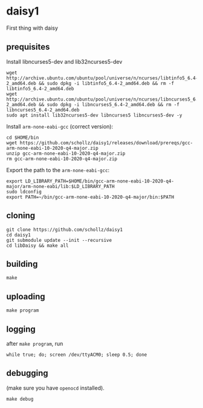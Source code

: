# daisy1
First thing with daisy

## prequisites

Install libncurses5-dev and lib32ncurses5-dev

```
wget http://archive.ubuntu.com/ubuntu/pool/universe/n/ncurses/libtinfo5_6.4-2_amd64.deb && sudo dpkg -i libtinfo5_6.4-2_amd64.deb && rm -f libtinfo5_6.4-2_amd64.deb
wget http://archive.ubuntu.com/ubuntu/pool/universe/n/ncurses/libncurses5_6.4-2_amd64.deb && sudo dpkg -i libncurses5_6.4-2_amd64.deb && rm -f libncurses5_6.4-2_amd64.deb
sudo apt install lib32ncurses5-dev libncurses5 libncurses5-dev -y 
```

Install `arm-none-eabi-gcc` (correct version):

```
cd $HOME/bin
wget https://github.com/schollz/daisy1/releases/download/prereqs/gcc-arm-none-eabi-10-2020-q4-major.zip
unzip gcc-arm-none-eabi-10-2020-q4-major.zip
rm gcc-arm-none-eabi-10-2020-q4-major.zip
```

Export the path to the `arm-none-eabi-gcc`:

```
export LD_LIBRARY_PATH=$HOME/bin/gcc-arm-none-eabi-10-2020-q4-major/arm-none-eabi/lib:$LD_LIBRARY_PATH
sudo ldconfig
export PATH=~/bin/gcc-arm-none-eabi-10-2020-q4-major/bin:$PATH
```

## cloning

```
git clone https://github.com/schollz/daisy1
cd daisy1
git submodule update --init --recursive 
cd libDaisy && make all
```

## building


```
make 
```

## uploading

```
make program
```

## logging

after `make program`, run

```
while true; do; screen /dev/ttyACM0; sleep 0.5; done
```

## debugging

(make sure you have `openocd` installed).

```
make debug
```